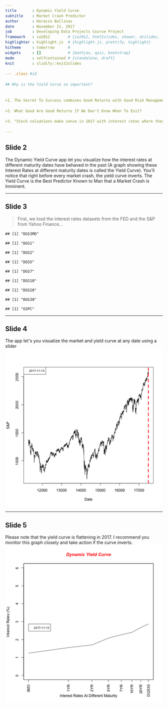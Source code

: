 ```yaml
---
title       : Dynamic Yield Curve
subtitle    : Market Crash Predictor
author      : Horacio Ballinas
date        : November 21, 2017 
job         : Developing Data Projects Course Project
framework   : io2012        # {io2012, html5slides, shower, dzslides, ...}
highlighter : highlight.js  # {highlight.js, prettify, highlight}
hitheme     : tomorrow      # 
widgets     : []            # {mathjax, quiz, bootstrap}
mode        : selfcontained # {standalone, draft}
knit        : slidify::knit2slides

--- .class #id 

## Why is the Yield Curve so important?


>1. The Secret To Success combines Good Returns with Good Risk Management

>2. What Good Are Good Returns If We Don't Know When To Exit?

>3. "Stock valuations make sense in 2017 with interest rates where they are" - Warren Buffett

---
```

## Slide 2

The Dynamic Yield Curve app let you visualize how the interest rates at different maturity dates have behaved in the past (A graph showing these Interest Rates at different maturity dates is called the Yield Curve).  You'll notice that right before every market crash, the yield curve inverts. The Yield Curve is the Best Predictor Known to Man that a Market Crash is Imminent. 

---
## Slide 3
> First, we load the interest rates datasets from the FED and the S&P from Yahoo Finance...

```
## [1] "DGS3MO"
```

```
## [1] "DGS1"
```

```
## [1] "DGS2"
```

```
## [1] "DGS5"
```

```
## [1] "DGS7"
```

```
## [1] "DGS10"
```

```
## [1] "DGS20"
```

```
## [1] "DGS30"
```

```
## [1] "GSPC"
```

---
## Slide 4

The app let's you visualize the market and yield curve at any date using a slider
![plot of chunk unnamed-chunk-2](figure/unnamed-chunk-2-1.png)

---
## Slide 5
Please note that the yield curve is flattening in 2017.  I recommend you monitor this graph closely and take action if the curve inverts.  
![plot of chunk unnamed-chunk-3](figure/unnamed-chunk-3-1.png)


